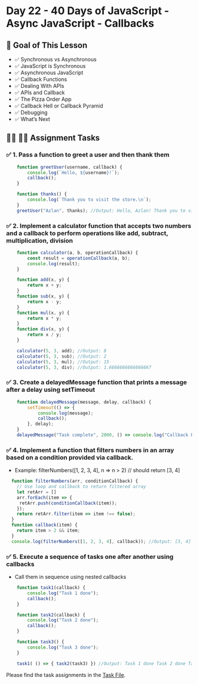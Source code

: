 # Day 22 - 40 Days of JavaScript - Async JavaScript - Callbacks

## **🎯 Goal of This Lesson**

- ✅ Synchronous vs Asynchronous
- ✅ JavaScript is Synchronous
- ✅ Asynchronous JavaScript
- ✅ Callback Functions
- ✅ Dealing With APIs
- ✅ APIs and Callback
- ✅ The Pizza Order App
- ✅ Callback Hell or Callback Pyramid
- ✅ Debugging
- ✅ What’s Next


## **👩‍💻 🧑‍💻 Assignment Tasks**

### ✅ 1. Pass a function to greet a user and then thank them

```js
    function greetUser(username, callback) {
        console.log(`Hello, ${username}!`);
        callback();
    }

    function thanks() {
        console.log(`Thank you to visit the store.\n`);
    }
    greetUser("Azlan", thanks); //Output: Hello, Azlan! Thank you to visit the store.
```


### ✅ 2. Implement a calculator function that accepts two numbers and a callback to perform operations like add, subtract, multiplication, division

```js
    function calculator(a, b, operationCallback) {
        const result = operationCallback(a, b);
        console.log(result);
    }

    function add(x, y) {
        return x + y;
    }
    function sub(x, y) {
        return x - y;
    }
    function mul(x, y) {
        return x * y;
    }
    function div(x, y) {
        return x / y;
    }

    calculator(5, 3, add); //Output: 8
    calculator(5, 3, sub); //Output: 2 
    calculator(5, 3, mul); //Output: 15 
    calculator(5, 3, div); //Output: 1.6666666666666667
```


### ✅ 3. Create a delayedMessage function that prints a message after a delay using setTimeout

```js
    function delayedMessage(message, delay, callback) {
        setTimeout(() => {
            console.log(message);
            callback();
        }, delay);
    }
    delayedMessage("Task complete", 2000, () => console.log("Callback Fired!"));//Output: Task complete Callback Fired!
```


### ✅ 4. Implement a function that filters numbers in an array based on a condition provided via callback.

- Example: filterNumbers([1, 2, 3, 4], n => n > 2) // should return [3, 4]


```js
  function filterNumbers(arr, conditionCallback) {
    // Use loop and callback to return filtered array
    let retArr = []
    arr.forEach(item => {
     retArr.push(conditionCallback(item));
    });
    return retArr.filter(item => item !== false);
  }
  function callback(item) {
    return item > 2 && item;
  }
  console.log(filterNumbers([1, 2, 3, 4], callback)); //Output: [3, 4]
```


### ✅ 5. Execute a sequence of tasks one after another using callbacks

- Call them in sequence using nested callbacks

```js
    function task1(callback) {
        console.log("Task 1 done");
        callback();
    }

    function task2(callback) {
        console.log("Task 2 done");
        callback();
    }

    function task3() {
        console.log("Task 3 done");
    }

    task1( () => { task2(task3) }) //Output: Task 1 done Task 2 done Task 3 done
```

Please find the task assignments in the [Task File](./task.md).